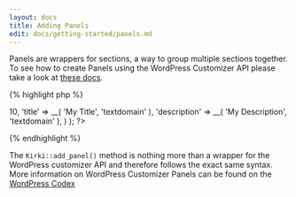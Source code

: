 ```yaml
---
layout: docs
title: Adding Panels
edit: docs/getting-started/panels.md
---
```


Panels are wrappers for sections, a way to group multiple sections together. To see how to create Panels using the WordPress Customizer API please take a look at [these docs](https://developer.wordpress.org/themes/advanced-topics/customizer-api/#panels).

{% highlight php %}
<?php
Kirki::add_panel( 'panel_id', array(
    'priority'    => 10,
    'title'       => __( 'My Title', 'textdomain' ),
    'description' => __( 'My Description', 'textdomain' ),
) );
?>
{% endhighlight %}

The `Kirki::add_panel()` method is nothing more than a wrapper for the WordPress customizer API and therefore follows the exact same syntax. More information on WordPress Customizer Panels can be found on the [WordPress Codex](https://developer.wordpress.org/themes/advanced-topics/customizer-api/#panels)
